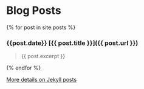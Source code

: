 
# Blog Posts

{% for post in site.posts %}
### {{post.date}} [{{ post.title }}]({{ post.url }})

> {{ post.excerpt }}

{% endfor %}



[More details on Jekyll posts](https://jekyllrb.com/docs/posts/)

